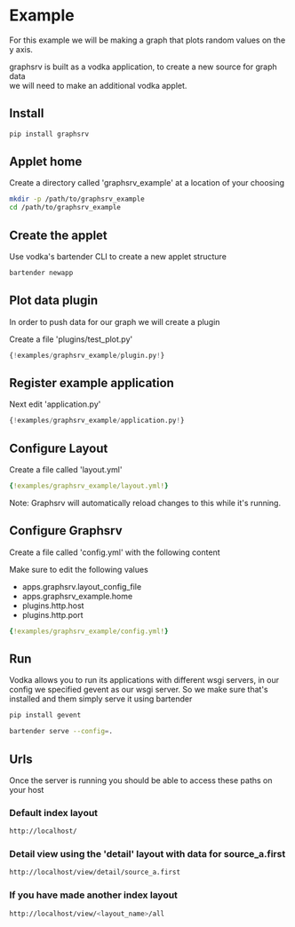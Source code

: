 # Example

For this example we will be making a graph that plots random values on the y axis.

graphsrv is built as a vodka application, to create a new source for graph data  
we will need to make an additional vodka applet.

## Install 

```sh
pip install graphsrv
```

## Applet home

Create a directory called 'graphsrv_example' at a location of your choosing

```sh
mkdir -p /path/to/graphsrv_example
cd /path/to/graphsrv_example
```

## Create the applet

Use vodka's bartender CLI to create a new applet structure

```sh
bartender newapp
```

## Plot data plugin

In order to push data for our graph we will create a plugin

Create a file 'plugins/test_plot.py'

```py
{!examples/graphsrv_example/plugin.py!}
```

## Register example application

Next edit 'application.py'

```py
{!examples/graphsrv_example/application.py!}
```

## Configure Layout

Create a file called 'layout.yml'

```yml
{!examples/graphsrv_example/layout.yml!}
```

Note: Graphsrv will automatically reload changes to this while it's running.

## Configure Graphsrv

Create a file called 'config.yml' with the following content

Make sure to edit the following values

- apps.graphsrv.layout_config_file
- apps.graphsrv_example.home
- plugins.http.host
- plugins.http.port

```yml
{!examples/graphsrv_example/config.yml!}
```

## Run

Vodka allows you to run its applications with different wsgi servers, in our config we specified
gevent as our wsgi server. So we make sure that's installed and them simply serve it using bartender

```sh
pip install gevent
```

```sh
bartender serve --config=.
```

## Urls

Once the server is running you should be able to access these paths on your host

### Default index layout
```sh
http://localhost/
```

### Detail view using the 'detail' layout with data for source_a.first
```sh
http://localhost/view/detail/source_a.first
```

### If you have made another index layout 
```sh
http://localhost/view/<layout_name>/all
```


